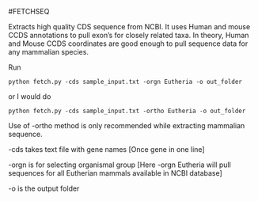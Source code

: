 #FETCHSEQ

Extracts high quality CDS sequence from NCBI. It uses Human and mouse CCDS annotations to pull exon’s for closely related taxa. In theory, Human and Mouse CCDS coordinates are good enough to pull sequence data for any mammalian species.

Run
```
python fetch.py -cds sample_input.txt -orgn Eutheria -o out_folder
```
or I would do
```
python fetch.py -cds sample_input.txt -ortho Eutheria -o out_folder
```
Use of -ortho method is only recommended while extracting mammalian sequence. 

-cds takes text file with gene names [Once gene in one line]

-orgn is for selecting organismal group [Here -orgn Eutheria will pull sequences for all Eutherian mammals available in NCBI database]

-o is the output folder
